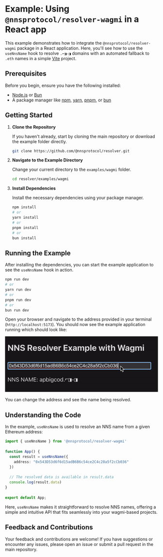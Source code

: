 # Example: Using `@nnsprotocol/resolver-wagmi` in a React app

This example demonstrates how to integrate the `@nnsprotocol/resolver-wagmi` package in a React application. Here, you'll see how to use the `useNnsName` hook to resolve `.⌐◨-◨` domains with an automated fallback to `.eth` names in a simple [Vite](https://vitejs.dev) project.

## Prerequisites

Before you begin, ensure you have the following installed:

- [Node.js](https://nodejs.org/) or [Bun](https://bun.sh)
- A package manager like [npm](https://www.npmjs.com/), [yarn](https://yarnpkg.com/), [pnpm](https://pnpm.io/), or [bun](https://bun.sh/)

## Getting Started

1. **Clone the Repository**

   If you haven't already, start by cloning the main repository or download the example folder directly.

   ```bash
   git clone https://github.com/@nnsprotocol/resolver.git
   ```

2. **Navigate to the Example Directory**

   Change your current directory to the `examples/wagmi` folder.

   ```bash
   cd resolver/examples/wagmi
   ```

3. **Install Dependencies**

   Install the necessary dependencies using your package manager.

   ```bash
   npm install
   # or
   yarn install
   # or
   pnpm install
   # or
   bun install
   ```

## Running the Example

After installing the dependencies, you can start the example application to see the `useNnsName` hook in action.

```bash
npm run dev
# or
yarn run dev
# or
pnpm run dev
# or
bun run dev
```

Open your browser and navigate to the address provided in your terminal (`http://localhost:5173`). You should now see the example application running which should look like:

![Demo](./demo.gif)

You can change the address and see the name being resolved.

## Understanding the Code

In the example, `useNnsName` is used to resolve an NNS name from a given Ethereum address:

```ts
import { useNnsName } from '@nnsprotocol/resolver-wagmi'

function App() {
  const result = useNnsName({
    address: "0x543D53d6f6d15adB6B6c54ce2C4c28a5f2cCb036"
  })

  // The resolved data is available in result.data
  console.log(result.data)
}

export default App;
```

Here, `useNnsName` makes it straightforward to resolve NNS names, offering a simple and intuitive API that fits seamlessly into your wagmi-based projects.


## Feedback and Contributions

Your feedback and contributions are welcome! If you have suggestions or encounter any issues, please open an issue or submit a pull request in the main repository.